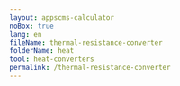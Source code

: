 ```yaml
---
layout: appscms-calculator
noBox: true
lang: en
fileName: thermal-resistance-converter
folderName: heat
tool: heat-converters
permalink: /thermal-resistance-converter
---
```


